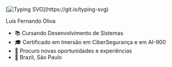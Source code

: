 [![Typing SVG](https://readme-typing-svg.demolab.com?font=Montserrat&weight=600&size=30&center=true&vCenter=true&pause=1000&color=6A99E9&width=1000&lines=Ol%C3%A1%2C+seja+bem-vindo(a)+ao+meu+perfil!)](https://git.io/typing-svg) 

  Luis Fernando Oliva
- 📚 Cursando Desenvolvimento de Sistemas
- 🎓 Certificado em Imersão em CiberSegurança e em AI-900
- 🧐 Procuro novas oportunidades e experiências
- 📌 Brazil, São Paulo
